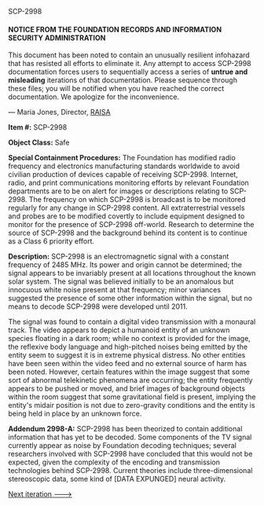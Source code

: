 SCP-2998

#### NOTICE FROM THE FOUNDATION RECORDS AND INFORMATION SECURITY ADMINISTRATION

This document has been noted to contain an unusually resilient infohazard that has resisted all efforts to eliminate it. Any attempt to access SCP-2998 documentation forces users to sequentially access a series of **untrue and misleading** iterations of that documentation. Please sequence through these files; you will be notified when you have reached the correct documentation. We apologize for the inconvenience.

— Maria Jones, Director, [RAISA](/scuttle)

  
**Item #:** SCP-2998

**Object Class:** Safe

**Special Containment Procedures:** The Foundation has modified radio frequency and electronics manufacturing standards worldwide to avoid civilian production of devices capable of receiving SCP-2998. Internet, radio, and print communications monitoring efforts by relevant Foundation departments are to be on alert for images or descriptions relating to SCP-2998. The frequency on which SCP-2998 is broadcast is to be monitored regularly for any change in SCP-2998 content. All extraterrestrial vessels and probes are to be modified covertly to include equipment designed to monitor for the presence of SCP-2998 off-world. Research to determine the source of SCP-2998 and the background behind its content is to continue as a Class 6 priority effort.

**Description:** SCP-2998 is an electromagnetic signal with a constant frequency of 2485 MHz. Its power and origin cannot be determined; the signal appears to be invariably present at all locations throughout the known solar system. The signal was believed initially to be an anomalous but innocuous white noise present at that frequency; minor variances suggested the presence of some other information within the signal, but no means to decode SCP-2998 were developed until 2011.

The signal was found to contain a digital video transmission with a monaural track. The video appears to depict a humanoid entity of an unknown species floating in a dark room; while no context is provided for the image, the reflexive body language and high-pitched noises being emitted by the entity seem to suggest it is in extreme physical distress. No other entities have been seen within the video feed and no external source of harm has been noted. However, certain features within the image suggest that some sort of abnormal telekinetic phenomena are occurring; the entity frequently appears to be pushed or moved, and brief images of background objects within the room suggest that some gravitational field is present, implying the entity's midair position is not due to zero-gravity conditions and the entity is being held in place by an unknown force.

**Addendum 2998-A:** SCP-2998 has been theorized to contain additional information that has yet to be decoded. Some components of the TV signal currently appear as noise by Foundation decoding techniques; several researchers involved with SCP-2998 have concluded that this would not be expected, given the complexity of the encoding and transmission technologies behind SCP-2998. Current theories include three-dimensional stereoscopic data, some kind of \[DATA EXPUNGED\] neural activity.

[Next iteration --->](http://www.scp-wiki.net/scp-2998/offset/1)